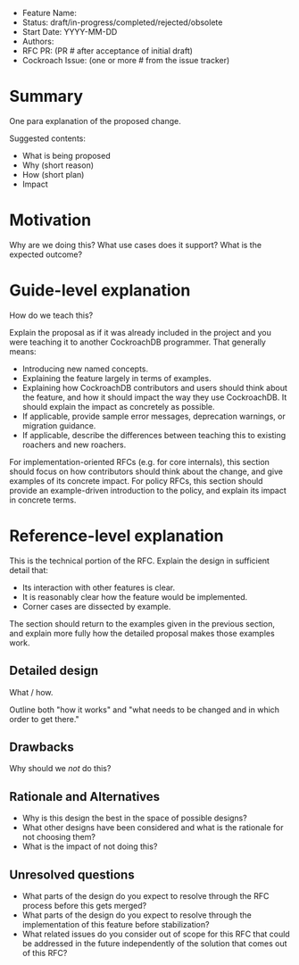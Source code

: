 - Feature Name:
- Status: draft/in-progress/completed/rejected/obsolete
- Start Date: YYYY-MM-DD
- Authors: 
- RFC PR: (PR # after acceptance of initial draft)
- Cockroach Issue: (one or more # from the issue tracker)

# Summary

One para explanation of the proposed change.

Suggested contents:
- What is being proposed
- Why (short reason)
- How (short plan)
- Impact

# Motivation

Why are we doing this? What use cases does it support? What is the expected outcome?

# Guide-level explanation

How do we teach this?

Explain the proposal as if it was already included in the project and
you were teaching it to another CockroachDB programmer. That generally means:

- Introducing new named concepts.
- Explaining the feature largely in terms of examples.
- Explaining how CockroachDB contributors and users should think about
  the feature, and how it should impact the way they use
  CockroachDB. It should explain the impact as concretely as possible.
- If applicable, provide sample error messages, deprecation warnings, or migration guidance.
- If applicable, describe the differences between teaching this to
  existing roachers and new roachers.

For implementation-oriented RFCs (e.g. for core internals), this
section should focus on how contributors should think about
the change, and give examples of its concrete impact. For policy RFCs,
this section should provide an example-driven introduction to the
policy, and explain its impact in concrete terms.

# Reference-level explanation

This is the technical portion of the RFC. Explain the design in sufficient detail that:

- Its interaction with other features is clear.
- It is reasonably clear how the feature would be implemented.
- Corner cases are dissected by example.

The section should return to the examples given in the previous
section, and explain more fully how the detailed proposal makes those
examples work.

## Detailed design

What / how.

Outline both "how it works" and "what needs to be changed and in which order to get there."

## Drawbacks

Why should we *not* do this?

## Rationale and Alternatives

- Why is this design the best in the space of possible designs?
- What other designs have been considered and what is the rationale for not choosing them?
- What is the impact of not doing this?

## Unresolved questions


- What parts of the design do you expect to resolve through the RFC
  process before this gets merged?
- What parts of the design do you expect to resolve through the
  implementation of this feature before stabilization?
- What related issues do you consider out of scope for this RFC that
  could be addressed in the future independently of the solution that
  comes out of this RFC?
